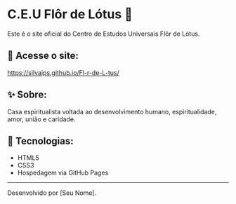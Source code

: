 # C.E.U Flôr de Lótus 🌸

Este é o site oficial do Centro de Estudos Universais Flôr de Lótus.

## 🔗 Acesse o site:
https://silvaips.github.io/Fl-r-de-L-tus/

## ✨ Sobre:
Casa espiritualista voltada ao desenvolvimento humano, espiritualidade, amor, união e caridade.

## 🚀 Tecnologias:
- HTML5
- CSS3
- Hospedagem via GitHub Pages

---
Desenvolvido por [Seu Nome].
